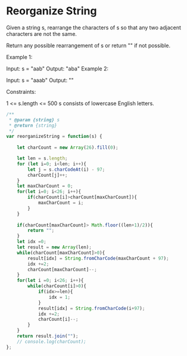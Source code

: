 # Reorganize String

Given a string s, rearrange the characters of s so that any two adjacent characters are not the same.

Return any possible rearrangement of s or return "" if not possible.

 

Example 1:

Input: s = "aab"
Output: "aba"
Example 2:

Input: s = "aaab"
Output: ""
 

Constraints:

1 <= s.length <= 500
s consists of lowercase English letters.

``` js
/**
 * @param {string} s
 * @return {string}
 */
var reorganizeString = function(s) {
    
    let charCount = new Array(26).fill(0);

    let len = s.length;
    for (let i=0; i<len; i++){
        let j = s.charCodeAt(i) - 97;
        charCount[j]++;
    }
    let maxCharCount = 0;
    for(let i=0; i<26; i++){
        if(charCount[i]>charCount[maxCharCount]){
            maxCharCount = i;
        }
    }
    
    if(charCount[maxCharCount]> Math.floor((len+1)/2)){
        return "";
    }
    let idx =0;
    let result = new Array(len);
    while(charCount[maxCharCount]>0){
        result[idx] = String.fromCharCode(maxCharCount + 97);
        idx +=2;
        charCount[maxCharCount]--;
    }
    for(let i =0; i<26; i++){
        while(charCount[i]>0){
            if(idx>=len){
                idx = 1;
            }
            result[idx] = String.fromCharCode(i+97);
            idx +=2;
            charCount[i]--;
        }
    }
    return result.join("");
    // console.log(charCount);
};

```
